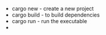 - cargo new - create a new project
- cargo build - to build dependencies
- cargo run - run the executable 
- 